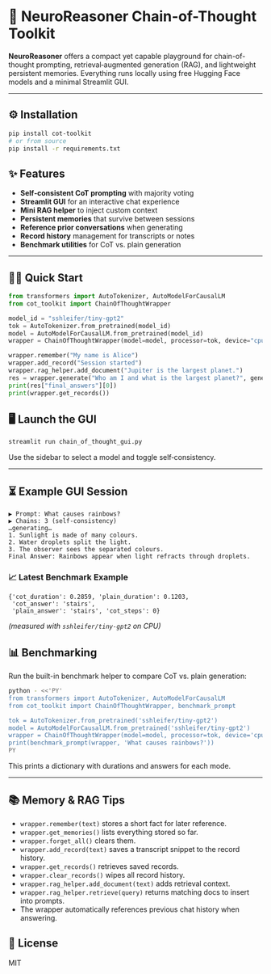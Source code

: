 # 🚀 NeuroReasoner Chain-of-Thought Toolkit

**NeuroReasoner** offers a compact yet capable playground for chain-of-thought prompting, retrieval‑augmented generation (RAG), and lightweight persistent memories. Everything runs locally using free Hugging Face models and a minimal Streamlit GUI.

---

## ⚙️ Installation
```bash
pip install cot-toolkit
# or from source
pip install -r requirements.txt
```

## ✨ Features
- **Self‑consistent CoT prompting** with majority voting
- **Streamlit GUI** for an interactive chat experience
- **Mini RAG helper** to inject custom context
- **Persistent memories** that survive between sessions
- **Reference prior conversations** when generating
- **Record history** management for transcripts or notes
- **Benchmark utilities** for CoT vs. plain generation

---

## 👩‍💻 Quick Start
```python
from transformers import AutoTokenizer, AutoModelForCausalLM
from cot_toolkit import ChainOfThoughtWrapper

model_id = "sshleifer/tiny-gpt2"
tok = AutoTokenizer.from_pretrained(model_id)
model = AutoModelForCausalLM.from_pretrained(model_id)
wrapper = ChainOfThoughtWrapper(model=model, processor=tok, device="cpu")

wrapper.remember("My name is Alice")
wrapper.add_record("Session started")
wrapper.rag_helper.add_document("Jupiter is the largest planet.")
res = wrapper.generate("Who am I and what is the largest planet?", generation_params={"max_new_tokens":16})
print(res["final_answers"][0])
print(wrapper.get_records())
```

## 🖥️ Launch the GUI
```bash
streamlit run chain_of_thought_gui.py
```
Use the sidebar to select a model and toggle self‑consistency.

---

## ⏳ Example GUI Session
```
▶ Prompt: What causes rainbows?
▶ Chains: 3 (self-consistency)
…generating…
1. Sunlight is made of many colours.
2. Water droplets split the light.
3. The observer sees the separated colours.
Final Answer: Rainbows appear when light refracts through droplets.
```

### 📈 Latest Benchmark Example
```
{'cot_duration': 0.2859, 'plain_duration': 0.1203,
 'cot_answer': 'stairs',
 'plain_answer': 'stairs', 'cot_steps': 0}
```
*(measured with `sshleifer/tiny-gpt2` on CPU)*

## 📊 Benchmarking
Run the built-in benchmark helper to compare CoT vs. plain generation:
```bash
python - <<'PY'
from transformers import AutoTokenizer, AutoModelForCausalLM
from cot_toolkit import ChainOfThoughtWrapper, benchmark_prompt

tok = AutoTokenizer.from_pretrained('sshleifer/tiny-gpt2')
model = AutoModelForCausalLM.from_pretrained('sshleifer/tiny-gpt2')
wrapper = ChainOfThoughtWrapper(model=model, processor=tok, device='cpu')
print(benchmark_prompt(wrapper, 'What causes rainbows?'))
PY
```
This prints a dictionary with durations and answers for each mode.

---

## 📚 Memory & RAG Tips
- `wrapper.remember(text)` stores a short fact for later reference.
- `wrapper.get_memories()` lists everything stored so far.
- `wrapper.forget_all()` clears them.
- `wrapper.add_record(text)` saves a transcript snippet to the record history.
- `wrapper.get_records()` retrieves saved records.
- `wrapper.clear_records()` wipes all record history.
- `wrapper.rag_helper.add_document(text)` adds retrieval context.
- `wrapper.rag_helper.retrieve(query)` returns matching docs to insert into prompts.
- The wrapper automatically references previous chat history when answering.

## 📜 License
MIT
